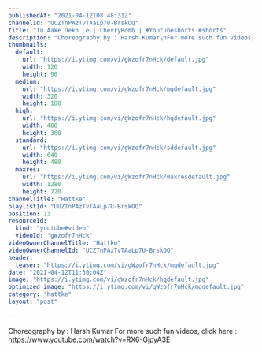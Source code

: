 ```yaml
---
publishedAt: "2021-04-12T08:48:31Z"
channelId: "UCZTnPAzTvTAaLp7U-BrskOQ"
title: "Tu Aake Dekh Le | CherryBomb | #Youtubeshorts #shorts"
description: "Choreography by : Harsh Kumar\nFor more such fun videos, click here : https://www.youtube.com/watch?v=RX6-GjpyA3E"
thumbnails:
  default:
    url: "https://i.ytimg.com/vi/gWzofr7nHck/default.jpg"
    width: 120
    height: 90
  medium:
    url: "https://i.ytimg.com/vi/gWzofr7nHck/mqdefault.jpg"
    width: 320
    height: 180
  high:
    url: "https://i.ytimg.com/vi/gWzofr7nHck/hqdefault.jpg"
    width: 480
    height: 360
  standard:
    url: "https://i.ytimg.com/vi/gWzofr7nHck/sddefault.jpg"
    width: 640
    height: 480
  maxres:
    url: "https://i.ytimg.com/vi/gWzofr7nHck/maxresdefault.jpg"
    width: 1280
    height: 720
channelTitle: "Hattke"
playlistId: "UUZTnPAzTvTAaLp7U-BrskOQ"
position: 13
resourceId:
  kind: "youtube#video"
  videoId: "gWzofr7nHck"
videoOwnerChannelTitle: "Hattke"
videoOwnerChannelId: "UCZTnPAzTvTAaLp7U-BrskOQ"
header:
  teaser: "https://i.ytimg.com/vi/gWzofr7nHck/mqdefault.jpg"
date: "2021-04-12T11:30:04Z"
image: "https://i.ytimg.com/vi/gWzofr7nHck/hqdefault.jpg"
optimized_image: "https://i.ytimg.com/vi/gWzofr7nHck/mqdefault.jpg"
category: "hattke"
layout: "post"

---
```

Choreography by : Harsh Kumar
For more such fun videos, click here : https://www.youtube.com/watch?v=RX6-GjpyA3E